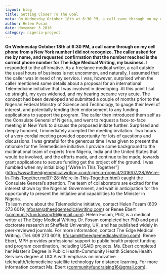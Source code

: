 ```yaml
---
layout: blog
title: Getting Closer To The Goal
meta: On Wednesday October 18th at 6:30 PM, a call came through on my cell phone from a New York number I did not recognize. 
author: Helen Fosam
date: November 3 2016
category: nigeria-project
---
```


  **On Wednesday October 18th at 6:30 PM, a call came through on my cell phone from a New York number I did not recognize. The caller asked for me by name, and requested confirmation that the number reached is the correct phone number for The Edge Medical Writing, my business.** I responded to the affirmative. As a freelance medical writer, a call outside the usual hours of business is not uncommon, and naturally, I assumed that the caller was in need of my service. I was, however, surprised when the caller mentioned some details about a proposal for an international Telemedicine initiative that I was involved in developing. At this point I sat up straight, my eyes widened, and my hearing became very acute. The concept had been developed and submitted a couple of months prior to the Nigerian Federal Ministry of Science and Technology, to gauge their level of interest, and potentially lending their endorsement to any funding applications to support the program. The caller then introduced them self as the Consulate General of Nigeria, and went to request a face-to-face meeting in New York to discuss the proposed initiate further. Surprised and deeply honored, I immediately accepted the meeting invitation. Two hours of a very cordial meeting provided opportunity for lots of questions and discussions. I was grateful for the generous time I was given to present the rationale for the Telemedicine initiative. I provide some background to the multinational team of experts from Nigeria, India and the United States that would be involved, and the efforts made, and continue to be made, towards grant applications to secure funding get the project off the ground. I was humbled when my initial blog [“We’re In This Together”] (http://www.theedgemedicalwriting.com/nigeria-project/2016/07/28/We're-In-This-Together.md07-28-We're-In-This-Together.html) caught the Consulate General’s attention. The team of collaborators are excited for the interest shown by the Nigerian Government, and wait in anticipation for the opportunity to present the initiative and capabilities to the Minister in Nigeria.  
To learn more about the Telemedicine initiative, contact Helen Fosam (609 273 6019; hfosam@theedgemedicalwriting.com) or Renee Ebert (communityfundraising16@gmail.com).
Helen Fosam, PhD, is a medical writer at The Edge Medical Writing. Dr. Fosam completed her PhD and post doctorate research at Sheffield University, UK, and has published widely in peer-reviewed journals. For more information, contact The Edge Medical Writing. (Tel. 609 273 6019; hfosam@theedgemedicalwriting.com).
Renee Ebert, MPH provides professional support to public health project funding and program coordination, including USAID projects. Ms. Ebert completed her Master’s Degree in Public Health-Community Health Science/Health Services degree at UCLA with emphasis on innovative telehealth/telemedicine satellite technology for distance learning. For more information contact Ms. Ebert (communityfundraising16@gmail.com).

